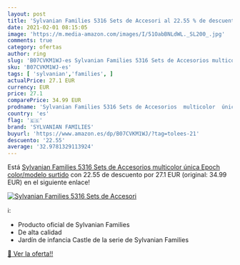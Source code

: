 ```yaml
---
layout: post
title: 'Sylvanian Families 5316 Sets de Accesori al 22.55 % de descuento'
date: 2021-02-01 08:15:05
image: 'https://m.media-amazon.com/images/I/51OabBNLdWL._SL200_.jpg'
comments: true
category: ofertas
author: ring
slug: 'B07CVKM1WJ-es Sylvanian Families 5316 Sets de Accesorios multicolor...'
sku: 'B07CVKM1WJ-es'
tags: [ 'sylvanian','families', ]
actualPrice: 27.1 EUR
currency: EUR
price: 27.1
comparePrice: 34.99 EUR
prodname: 'Sylvanian Families 5316 Sets de Accesorios  multicolor  única  Epoch   color/modelo surtido'
country: 'es'
flag: '🇪🇸'
brand: 'SYLVANIAN FAMILIES'
buyurl: 'https://www.amazon.es/dp/B07CVKM1WJ/?tag=tolees-21'
descuento: '22.55'
average: '32.9781329113924'
---
```


Está [Sylvanian Families 5316 Sets de Accesorios  multicolor  única  Epoch   color/modelo surtido](https://www.amazon.es/dp/B07CVKM1WJ/?tag=tolees-21) con 22.55 de descuento por 27.1 EUR (original: 34.99 EUR) en el siguiente enlace!

[![Sylvanian Families 5316 Sets de Accesori](https://m.media-amazon.com/images/I/51OabBNLdWL._SL200_.jpg)](https://www.amazon.es/dp/B07CVKM1WJ/?tag=tolees-21)

ℹ️:

- Producto oficial de Sylvanian Families
- De alta calidad
- Jardín de infancia Castle de la serie de Sylvanian Families

[🛒 Ver la oferta!!](https://www.amazon.es/dp/B07CVKM1WJ/?tag=tolees-21)
